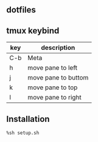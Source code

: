 ## dotfiles

## tmux keybind
|key|description        |
|---|-------------------|
|C-b|Meta               |
|h  |move pane to left  |
|j  |move pane to buttom|
|k  |move pane to top   |
|l  |move pane to right |

## Installation
`%sh setup.sh`
